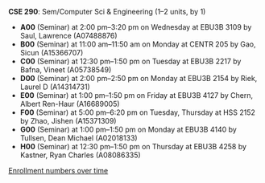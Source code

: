 **CSE 290**: Sem/Computer Sci & Engineering (1–2 units, by 1)

- **A00** (Seminar) at 2:00 pm–3:20 pm on Wednesday at EBU3B 3109 by Saul, Lawrence (A07488876)
- **B00** (Seminar) at 11:00 am–11:50 am on Monday at CENTR 205 by Gao, Sicun (A15366707)
- **C00** (Seminar) at 12:30 pm–1:50 pm on Tuesday at EBU3B 2217 by Bafna, Vineet (A05738549)
- **D00** (Seminar) at 2:00 pm–2:50 pm on Monday at EBU3B 2154 by Riek, Laurel D (A14314731)
- **E00** (Seminar) at 1:00 pm–1:50 pm on Friday at EBU3B 4127 by Chern, Albert Ren-Haur (A16689005)
- **F00** (Seminar) at 5:00 pm–6:20 pm on Tuesday, Thursday at HSS 2152 by Zhao, Jishen (A15371309)
- **G00** (Seminar) at 1:00 pm–1:50 pm on Monday at EBU3B 4140 by Tullsen, Dean Michael (A02018133)
- **H00** (Seminar) at 12:30 pm–1:50 pm on Thursday at EBU3B 4258 by Kastner, Ryan Charles (A08086335)

[Enrollment numbers over time](./CSE290.tsv)
